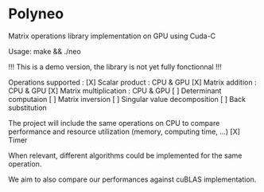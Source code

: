 # Polyneo

Matrix operations library implementation on GPU using Cuda-C

Usage: make && ./neo

!!! This is a demo version, the library is not yet fully fonctionnal !!!

Operations supported :
[X] Scalar product : CPU & GPU
[X] Matrix addition : CPU & GPU
[X] Matrix multiplication : CPU & GPU
[ ] Determinant computaion
[ ] Matrix inversion
[ ] Singular value decomposition
[ ] Back substitution

The project will include the same operations on CPU to compare performance and resource utilization (memory, computing time, ...)
[X] Timer

When relevant, different algorithms could be implemented for the same operation.

We aim to also compare our performances against cuBLAS implementation.
